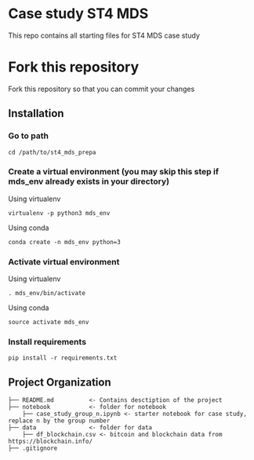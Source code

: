 # Case study ST4 MDS
This repo contains all starting files for ST4 MDS case study

# Fork this repository
Fork this repository so that you can commit your changes

## Installation

### Go to path

`cd /path/to/st4_mds_prepa`

### Create a virtual environment (you may skip this step if mds_env already exists in your directory)

Using virtualenv

`virtualenv -p python3 mds_env`

Using conda

`conda create -n mds_env python=3`

### Activate virtual environment

Using virtualenv

`. mds_env/bin/activate`

Using conda

`source activate mds_env`

### Install requirements

`pip install -r requirements.txt`


## Project Organization

    ├── README.md          <- Contains desctiption of the project
    ├── notebook           <- folder for notebook
        ├── case_study_group_n.ipynb <- starter notebook for case study, replace n by the group number
    ├── data               <- folder for data
        ├── df_blockchain.csv <- bitcoin and blockchain data from https://blockchain.info/
    ├── .gitignore
